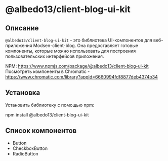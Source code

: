 # @albedo13/client-blog-ui-kit

## Описание

`@albedo13/client-blog-ui-kit` - это библиотека UI-компонентов для веб-приложения Modsen-client-blog. Она предоставляет готовые компоненты, которые можно использовать для построения пользовательских интерфейсов приложения.

NPM: https://www.npmjs.com/package/@albedo13/client-blog-ui-kit
Посмотреть компоненты в Chromatic - https://www.chromatic.com/library?appId=6660994fdf8877deb4374b34

## Установка

Установить библиотеку с помощью npm:

npm install @albedo13/client-blog-ui-kit

## Список компонентов

- Button
- CheckboxButton
- RadioButton
